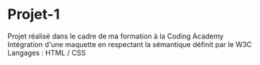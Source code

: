 # Projet-1

Projet réalisé dans le cadre de ma formation à la Coding Academy
Intégration d'une maquette en respectant la sémantique définit par le W3C
Langages : HTML / CSS
